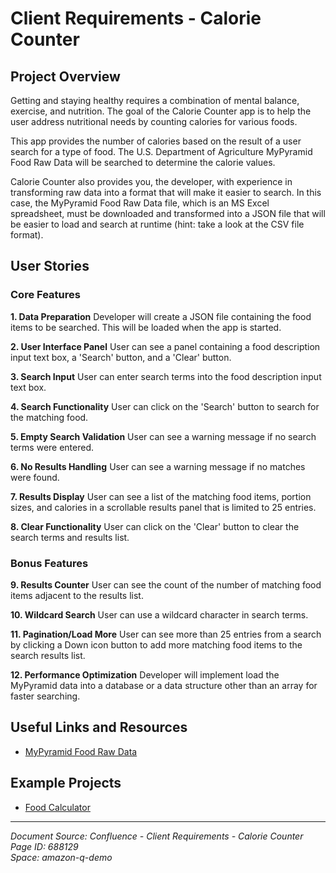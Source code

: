 # Client Requirements - Calorie Counter

## Project Overview

Getting and staying healthy requires a combination of mental balance, exercise, and nutrition. The goal of the Calorie Counter app is to help the user address nutritional needs by counting calories for various foods.

This app provides the number of calories based on the result of a user search for a type of food. The U.S. Department of Agriculture MyPyramid Food Raw Data will be searched to determine the calorie values.

Calorie Counter also provides you, the developer, with experience in transforming raw data into a format that will make it easier to search. In this case, the MyPyramid Food Raw Data file, which is an MS Excel spreadsheet, must be downloaded and transformed into a JSON file that will be easier to load and search at runtime (hint: take a look at the CSV file format).

## User Stories

### Core Features

**1. Data Preparation**
Developer will create a JSON file containing the food items to be searched. This will be loaded when the app is started.

**2. User Interface Panel**
User can see a panel containing a food description input text box, a 'Search' button, and a 'Clear' button.

**3. Search Input**
User can enter search terms into the food description input text box.

**4. Search Functionality**
User can click on the 'Search' button to search for the matching food.

**5. Empty Search Validation**
User can see a warning message if no search terms were entered.

**6. No Results Handling**
User can see a warning message if no matches were found.

**7. Results Display**
User can see a list of the matching food items, portion sizes, and calories in a scrollable results panel that is limited to 25 entries.

**8. Clear Functionality**
User can click on the 'Clear' button to clear the search terms and results list.

### Bonus Features

**9. Results Counter**
User can see the count of the number of matching food items adjacent to the results list.

**10. Wildcard Search**
User can use a wildcard character in search terms.

**11. Pagination/Load More**
User can see more than 25 entries from a search by clicking a Down icon button to add more matching food items to the search results list.

**12. Performance Optimization**
Developer will implement load the MyPyramid data into a database or a data structure other than an array for faster searching.

## Useful Links and Resources

- [MyPyramid Food Raw Data](https://catalog.data.gov/dataset/mypyramid-food-raw-data)

## Example Projects

- [Food Calculator](https://www.webmd.com/diet/healthtool-food-calorie-counter)

---

*Document Source: Confluence - Client Requirements - Calorie Counter*  
*Page ID: 688129*  
*Space: amazon-q-demo*